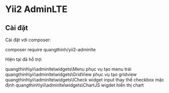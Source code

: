 Yii2 AdminLTE
=========

Cài đặt
------------

Cài đặt với composer:

composer require quangthinh/yii2-adminlte


Hiện tại đã hỗ trợ:

quangthinh\yii\adminlte\widgets\Menu phục vụ tạo menu trái
quangthinh\yii\adminlte\widgets\GridView phục vụ tạo gridview
quangthinh\yii\adminlte\widgets\ICheck widget input thay thế checkbox mặc định
quangthinh\yii\adminlte\widgets\ChartJS wigdet hiển thị chart

